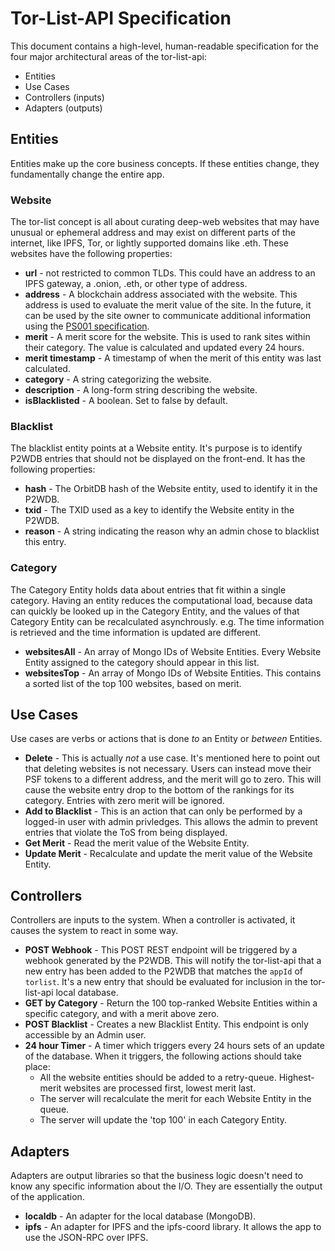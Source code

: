 # Tor-List-API Specification

This document contains a high-level, human-readable specification for the four major architectural areas of the tor-list-api:

- Entities
- Use Cases
- Controllers (inputs)
- Adapters (outputs)

## Entities

Entities make up the core business concepts. If these entities change, they fundamentally change the entire app.

### Website

The tor-list concept is all about curating deep-web websites that may have unusual or ephemeral address and may exist on different parts of the internet, like IPFS, Tor, or lightly supported domains like .eth. These websites have the following properties:

- **url** - not restricted to common TLDs. This could have an address to an IPFS gateway, a .onion, .eth, or other type of address.
- **address** - A blockchain address associated with the website. This address is used to evaluate the merit value of the site. In the future, it can be used by the site owner to communicate additional information using the [PS001 specification](https://github.com/Permissionless-Software-Foundation/specifications/blob/master/ps001-media-sharing.md).
- **merit** - A merit score for the website. This is used to rank sites within their category. The value is calculated and updated every 24 hours.
- **merit timestamp** - A timestamp of when the merit of this entity was last calculated.
- **category** - A string categorizing the website.
- **description** - A long-form string describing the website.
- **isBlacklisted** - A boolean. Set to false by default.

### Blacklist

The blacklist entity points at a Website entity. It's purpose is to identify P2WDB entries that should not be displayed on the front-end. It has the following properties:

- **hash** - The OrbitDB hash of the Website entity, used to identify it in the P2WDB.
- **txid** - The TXID used as a key to identify the Website entity in the P2WDB.
- **reason** - A string indicating the reason why an admin chose to blacklist this entry.

### Category

The Category Entity holds data about entries that fit within a single category. Having an entity reduces the computational load, because data can quickly be looked up in the Category Entity, and the values of that Category Entity can be recalculated asynchrously. e.g. The time information is retrieved and the time information is updated are different.

- **websitesAll** - An array of Mongo IDs of Website Entities. Every Website Entity assigned to the category should appear in this list.
- **websitesTop** - An array of Mongo IDs of Website Entities. This contains a sorted list of the top 100 websites, based on merit.

## Use Cases

Use cases are verbs or actions that is done _to_ an Entity or _between_ Entities.

- **Delete** - This is actually _not_ a use case. It's mentioned here to point out that deleting websites is not necessary. Users can instead move their PSF tokens to a different address, and the merit will go to zero. This will cause the website entry drop to the bottom of the rankings for its category. Entries with zero merit will be ignored.
- **Add to Blacklist** - This is an action that can only be performed by a logged-in user with admin privledges. This allows the admin to prevent entries that violate the ToS from being displayed.
- **Get Merit** - Read the merit value of the Website Entity.
- **Update Merit** - Recalculate and update the merit value of the Website Entity.

## Controllers

Controllers are inputs to the system. When a controller is activated, it causes the system to react in some way.

- **POST Webhook** - This POST REST endpoint will be triggered by a webhook generated by the P2WDB. This will notify the tor-list-api that a new entry has been added to the P2WDB that matches the `appId` of `torlist`. It's a new entry that should be evaluated for inclusion in the tor-list-api local database.
- **GET by Category** - Return the 100 top-ranked Website Entities within a specific category, and with a merit above zero.
- **POST Blacklist** - Creates a new Blacklist Entity. This endpoint is only accessible by an Admin user.
- **24 hour Timer** - A timer which triggers every 24 hours sets of an update of the database. When it triggers, the following actions should take place:
  - All the website entities should be added to a retry-queue. Highest-merit websites are processed first, lowest merit last.
  - The server will recalculate the merit for each Website Entity in the queue.
  - The server will update the 'top 100' in each Category Entity.

## Adapters

Adapters are output libraries so that the business logic doesn't need to know any specific information about the I/O. They are essentially the output of the application.

- **localdb** - An adapter for the local database (MongoDB).
- **ipfs** - An adapter for IPFS and the ipfs-coord library. It allows the app to use the JSON-RPC over IPFS.
